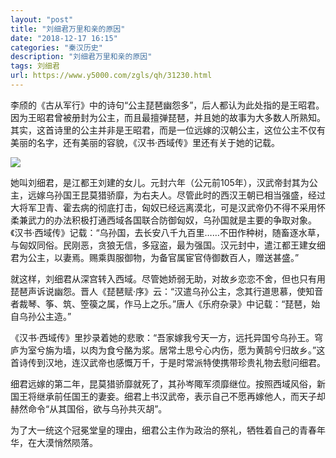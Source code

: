 ```yaml
---
layout: "post"
title: "刘细君万里和亲的原因"
date: "2018-12-17 16:15"
categories: "秦汉历史"
description: "刘细君万里和亲的原因"
tags: 刘细君
url: https://www.y5000.com/zgls/qh/31230.html
---
```






李颀的《古从军行》中的诗句“公主琵琶幽怨多”，后人都认为此处指的是王昭君。因为王昭君曾被册封为公主，而且最擅弹琵琶，并且她的故事为大多数人所熟知。其实，这首诗里的公主并非是王昭君，而是一位远嫁的汉朝公主，这位公主不仅有美丽的名字，还有美丽的容貌，《汉书·西域传》里还有关于她的记载。

![](https://img.y5000.com/uploads/allimg/180703/8-1PF316123U62.jpg)

她叫刘细君，是江都王刘建的女儿。元封六年（公元前105年），汉武帝封其为公主，远嫁乌孙国王昆莫猎骄靡，为右夫人。尽管此时的西汉王朝已相当强盛，经过大将军卫青、霍去病的彻底打击，匈奴已经远离漠北，可是汉武帝仍不得不采用怀柔兼武力的办法积极打通西域各国联合防御匈奴，乌孙国就是主要的争取对象。《汉书·西域传》记载：“乌孙国，去长安八千九百里……不田作种树，随畜逐水草，与匈奴同俗。民刚恶，贪狼无信，多寇盗，最为强国。汉元封中，遣江都王建女细君为公主，以妻焉。赐乘舆服御物，为备官属宦官侍御数百人，赠送甚盛。”

就这样，刘细君从深宫转入西域。尽管她娇弱无助，对故乡恋恋不舍，但也只有用琵琶声诉说幽怨。晋人《琵琶赋·序》云：“汉遣乌孙公主，念其行道思慕，使知音者裁琴、筝、筑、箜篌之属，作马上之乐。”唐人《乐府杂录》中记载：“琵琶，始自乌孙公主造。”

《汉书·西域传》里抄录着她的悲歌：“吾家嫁我兮天一方，远托异国兮乌孙王。穹庐为室兮旃为墙，以肉为食兮酪为浆。居常土思兮心内伤，愿为黄鹄兮归故乡。”这首诗传到汉地，连汉武帝也感慨万千，于是时常派特使携带珍贵礼物去慰问细君。

细君远嫁的第二年，昆莫猎骄靡就死了，其孙岑陬军须靡继位。按照西域风俗，新国王将继承前任国王的妻妾。细君上书汉武帝，表示自己不愿再嫁他人，而天子却赫然命令“从其国俗，欲与乌孙共灭胡”。

为了大一统这个冠冕堂皇的理由，细君公主作为政治的祭礼，牺牲着自己的青春年华，在大漠悄然陨落。
